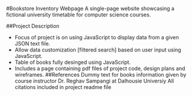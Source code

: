 #Bookstore Inventory Webpage
A single-page website showcasing a fictional university timetable for computer science courses.

##Project Description
- Focus of project is on using JavaScript to display data from a given JSON text file.
- Allow data customization [filtered search] based on user input using JavaScript.
- Table of books fully desinged using JavaScript.
- Includes a page containing pdf files of project code, design plans and wireframes.
##References
Dummy text for books information given by course instructor Dr. Reghav Sampangi at Dalhousie Universiy
All citations included in project readme file
